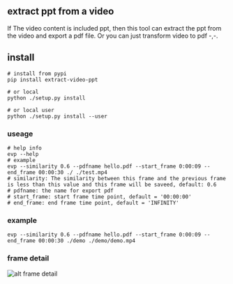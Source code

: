 ## extract ppt from a video

If The video content is included ppt, then this tool can extract the ppt from the video and export a pdf file. Or you can just transform video to pdf -,-.

## install
``` shell
# install from pypi
pip install extract-video-ppt

# or local
python ./setup.py install

# or local user
python ./setup.py install --user
```

### useage
``` shell
# help info
evp --help
# example
evp --similarity 0.6 --pdfname hello.pdf --start_frame 0:00:09 --end_frame 00:00:30 ./ ./test.mp4
# similarity: The similarity between this frame and the previous frame is less than this value and this frame will be saveed, default: 0.6
# pdfname: the name for export pdf 
# start_frame: start frame time point, default = '00:00:00'
# end_frame: end frame time point, default = 'INFINITY'
```

### example
``` shell
evp --similarity 0.6 --pdfname hello.pdf --start_frame 0:00:09 --end_frame 00:00:30 ./demo ./demo/demo.mp4
```

### frame detail
![alt frame detail](./demo/demo.png "frame detail")